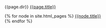 ---
---

{{page.dir}} [{{page.title}}]({{page.url}})

{% for node in site.html_pages %}
[{{node.title}}]({{node.url}})  
{% endfor %}